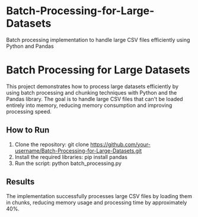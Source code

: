 # Batch-Processing-for-Large-Datasets
Batch processing implementation to handle large CSV files efficiently using Python and Pandas
# Batch Processing for Large Datasets

This project demonstrates how to process large datasets efficiently by using batch processing and chunking techniques with Python and the Pandas library. The goal is to handle large CSV files that can't be loaded entirely into memory, reducing memory consumption and improving processing speed.

## How to Run

1. Clone the repository:
git clone https://github.com/your-username/Batch-Processing-for-Large-Datasets.git
2. Install the required libraries:
pip install pandas
3. Run the script:
python batch_processing.py

## Results

The implementation successfully processes large CSV files by loading them in chunks, reducing memory usage and processing time by approximately 40%.
